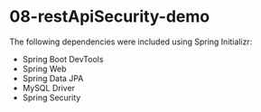# 08-restApiSecurity-demo
The following dependencies were included using Spring Initializr:
- Spring Boot DevTools
- Spring Web
- Spring Data JPA
- MySQL Driver
- Spring Security
